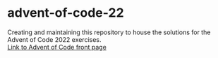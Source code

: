 # advent-of-code-22
Creating and maintaining this repository to house the solutions for the Advent of Code 2022 exercises.\
[Link to Advent of Code front page](https://adventofcode.com/)
